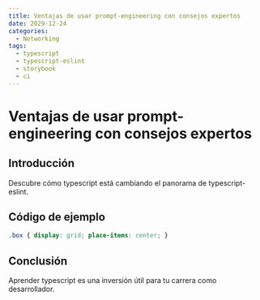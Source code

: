 ```yaml
---
title: Ventajas de usar prompt-engineering con consejos expertos
date: 2029-12-24
categories:
  - Networking
tags:
  - typescript
  - typescript-eslint
  - storybook
  - ci
---
```


# Ventajas de usar prompt-engineering con consejos expertos

## Introducción

Descubre cómo typescript está cambiando el panorama de typescript-eslint.

## Código de ejemplo

```css
.box { display: grid; place-items: center; }
```

## Conclusión

Aprender typescript es una inversión útil para tu carrera como desarrollador.